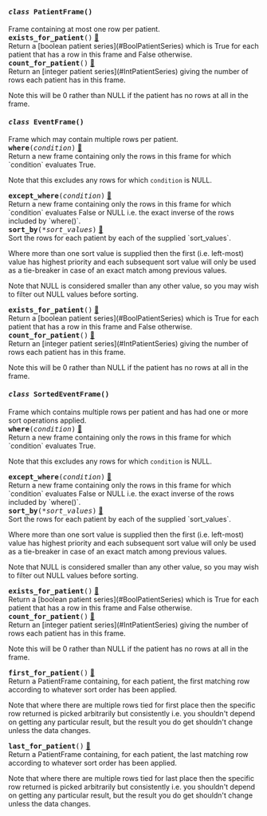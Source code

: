 <h4 class="attr-heading" id="PatientFrame" data-toc-label="PatientFrame" markdown>
  <tt><em>class</em> <strong>PatientFrame</strong>()</tt>
</h4>

<div markdown="block" class="indent">
Frame containing at most one row per patient.
<div class="attr-heading" id="PatientFrame.exists_for_patient">
  <tt><strong>exists_for_patient</strong>()</tt>
  <a class="headerlink" href="#PatientFrame.exists_for_patient" title="Permanent link">🔗</a>
</div>
<div markdown="block" class="indent">
Return a [boolean patient series](#BoolPatientSeries) which is True for each
patient that has a row in this frame and False otherwise.
</div>

<div class="attr-heading" id="PatientFrame.count_for_patient">
  <tt><strong>count_for_patient</strong>()</tt>
  <a class="headerlink" href="#PatientFrame.count_for_patient" title="Permanent link">🔗</a>
</div>
<div markdown="block" class="indent">
Return an [integer patient series](#IntPatientSeries) giving the number of rows each
patient has in this frame.

Note this will be 0 rather than NULL if the patient has no rows at all in the frame.
</div>

</div>


<h4 class="attr-heading" id="EventFrame" data-toc-label="EventFrame" markdown>
  <tt><em>class</em> <strong>EventFrame</strong>()</tt>
</h4>

<div markdown="block" class="indent">
Frame which may contain multiple rows per patient.
<div class="attr-heading" id="EventFrame.where">
  <tt><strong>where</strong>(<em>condition</em>)</tt>
  <a class="headerlink" href="#EventFrame.where" title="Permanent link">🔗</a>
</div>
<div markdown="block" class="indent">
Return a new frame containing only the rows in this frame for which `condition`
evaluates True.

Note that this excludes any rows for which `condition` is NULL.
</div>

<div class="attr-heading" id="EventFrame.except_where">
  <tt><strong>except_where</strong>(<em>condition</em>)</tt>
  <a class="headerlink" href="#EventFrame.except_where" title="Permanent link">🔗</a>
</div>
<div markdown="block" class="indent">
Return a new frame containing only the rows in this frame for which `condition`
evaluates False or NULL i.e. the exact inverse of the rows included by
`where()`.
</div>

<div class="attr-heading" id="EventFrame.sort_by">
  <tt><strong>sort_by</strong>(<em>*sort_values</em>)</tt>
  <a class="headerlink" href="#EventFrame.sort_by" title="Permanent link">🔗</a>
</div>
<div markdown="block" class="indent">
Sort the rows for each patient by each of the supplied `sort_values`.

Where more than one sort value is supplied then the first (i.e. left-most) value
has highest priority and each subsequent sort value will only be used as a
tie-breaker in case of an exact match among previous values.

Note that NULL is considered smaller than any other value, so you may wish to
filter out NULL values before sorting.
</div>

<div class="attr-heading" id="EventFrame.exists_for_patient">
  <tt><strong>exists_for_patient</strong>()</tt>
  <a class="headerlink" href="#EventFrame.exists_for_patient" title="Permanent link">🔗</a>
</div>
<div markdown="block" class="indent">
Return a [boolean patient series](#BoolPatientSeries) which is True for each
patient that has a row in this frame and False otherwise.
</div>

<div class="attr-heading" id="EventFrame.count_for_patient">
  <tt><strong>count_for_patient</strong>()</tt>
  <a class="headerlink" href="#EventFrame.count_for_patient" title="Permanent link">🔗</a>
</div>
<div markdown="block" class="indent">
Return an [integer patient series](#IntPatientSeries) giving the number of rows each
patient has in this frame.

Note this will be 0 rather than NULL if the patient has no rows at all in the frame.
</div>

</div>


<h4 class="attr-heading" id="SortedEventFrame" data-toc-label="SortedEventFrame" markdown>
  <tt><em>class</em> <strong>SortedEventFrame</strong>()</tt>
</h4>

<div markdown="block" class="indent">
Frame which contains multiple rows per patient and has had one or more sort
operations applied.
<div class="attr-heading" id="SortedEventFrame.where">
  <tt><strong>where</strong>(<em>condition</em>)</tt>
  <a class="headerlink" href="#SortedEventFrame.where" title="Permanent link">🔗</a>
</div>
<div markdown="block" class="indent">
Return a new frame containing only the rows in this frame for which `condition`
evaluates True.

Note that this excludes any rows for which `condition` is NULL.
</div>

<div class="attr-heading" id="SortedEventFrame.except_where">
  <tt><strong>except_where</strong>(<em>condition</em>)</tt>
  <a class="headerlink" href="#SortedEventFrame.except_where" title="Permanent link">🔗</a>
</div>
<div markdown="block" class="indent">
Return a new frame containing only the rows in this frame for which `condition`
evaluates False or NULL i.e. the exact inverse of the rows included by
`where()`.
</div>

<div class="attr-heading" id="SortedEventFrame.sort_by">
  <tt><strong>sort_by</strong>(<em>*sort_values</em>)</tt>
  <a class="headerlink" href="#SortedEventFrame.sort_by" title="Permanent link">🔗</a>
</div>
<div markdown="block" class="indent">
Sort the rows for each patient by each of the supplied `sort_values`.

Where more than one sort value is supplied then the first (i.e. left-most) value
has highest priority and each subsequent sort value will only be used as a
tie-breaker in case of an exact match among previous values.

Note that NULL is considered smaller than any other value, so you may wish to
filter out NULL values before sorting.
</div>

<div class="attr-heading" id="SortedEventFrame.exists_for_patient">
  <tt><strong>exists_for_patient</strong>()</tt>
  <a class="headerlink" href="#SortedEventFrame.exists_for_patient" title="Permanent link">🔗</a>
</div>
<div markdown="block" class="indent">
Return a [boolean patient series](#BoolPatientSeries) which is True for each
patient that has a row in this frame and False otherwise.
</div>

<div class="attr-heading" id="SortedEventFrame.count_for_patient">
  <tt><strong>count_for_patient</strong>()</tt>
  <a class="headerlink" href="#SortedEventFrame.count_for_patient" title="Permanent link">🔗</a>
</div>
<div markdown="block" class="indent">
Return an [integer patient series](#IntPatientSeries) giving the number of rows each
patient has in this frame.

Note this will be 0 rather than NULL if the patient has no rows at all in the frame.
</div>

<div class="attr-heading" id="SortedEventFrame.first_for_patient">
  <tt><strong>first_for_patient</strong>()</tt>
  <a class="headerlink" href="#SortedEventFrame.first_for_patient" title="Permanent link">🔗</a>
</div>
<div markdown="block" class="indent">
Return a PatientFrame containing, for each patient, the first matching row
according to whatever sort order has been applied.

Note that where there are multiple rows tied for first place then the specific
row returned is picked arbitrarily but consistently i.e. you shouldn't depend on
getting any particular result, but the result you do get shouldn't change unless
the data changes.
</div>

<div class="attr-heading" id="SortedEventFrame.last_for_patient">
  <tt><strong>last_for_patient</strong>()</tt>
  <a class="headerlink" href="#SortedEventFrame.last_for_patient" title="Permanent link">🔗</a>
</div>
<div markdown="block" class="indent">
Return a PatientFrame containing, for each patient, the last matching row
according to whatever sort order has been applied.

Note that where there are multiple rows tied for last place then the specific
row returned is picked arbitrarily but consistently i.e. you shouldn't depend on
getting any particular result, but the result you do get shouldn't change unless
the data changes.
</div>

</div>
